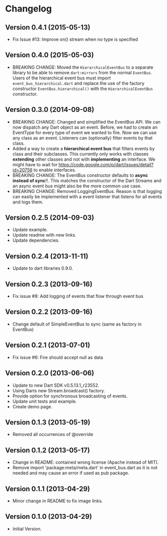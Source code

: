 # Changelog

## Version 0.4.1 (2015-05-13)

* Fix Issue #13: Improve on() stream when no type is specified


## Version 0.4.0 (2015-05-03)

* BREAKING CHANGE: Moved the `HierarchicalEventBus` to a separate library to 
  be able to remove `dart:mirrors` from the normal `EventBus`.   
  Users of the hierarchical event bus must import `event_bus_hierarchical.dart`
  and replace the use of the factory constructor `EventBus.hierarchical()` with
  the `HierarchicalEventBus` constructor.


## Version 0.3.0 (2014-09-08)

* BREAKING CHANGE: Changed and simplified the EventBus API. We can now dispatch
  any Dart object as an event. Before, we had to create an EventType for every
  type of event we wanted to fire. Now we can use any class as an event. 
  Listeners can (optionally) filter events by that class.
* Added a way to create a **hierarchical event bus** that filters events by 
  class and their subclasses. This currently only works with classes 
  **extending** other classes and not with **implementing** an interface. 
  We might have to wait for 
  https://code.google.com/p/dart/issues/detail?id=20756 to enable interfaces.
* BREAKING CHANGE: The EventBus constructor defaults to **async instead of 
  sync**!!. This matches the constructor of the Dart Streams and an async event 
  bus might also be the more common use case.
* BREAKING CHANGE: Removed LoggingEventBus. Reason is that logging can easily
  be implemented with a event listener that listens for all events and logs
  them.


## Version 0.2.5 (2014-09-03)

* Update example.
* Update readme with new links.
* Update dependencies.


## Version 0.2.4 (2013-11-11)

* Update to dart libraries 0.9.0.


## Version 0.2.3 (2013-09-16)

* Fix issue #8: Add logging of events that flow through event bus


## Version 0.2.2 (2013-09-16)

* Change default of SimpleEventBus to sync (same as factory in EventBus)


## Version 0.2.1 (2013-07-01)

* Fix issue #6: Fire should accept null as data


## Version 0.2.0 (2013-06-06)

* Update to new Dart SDK v0.5.13.1_r23552.
* Using Darts new Stream.broadcast() factory.
* Provide option for synchronous broadcasting of events.
* Update unit tests and example.
* Create demo page.
  
  
## Version 0.1.3 (2013-05-19)

* Removed all occurrences of @override


## Version 0.1.2 (2013-05-17)

* Change in README: contained wrong license (Apache instead of MIT).
* Remove import 'package:meta/meta.dart' in event_bus.dart as it is not needed 
  and may cause an error if used as pub package.


## Version 0.1.1 (2013-04-29)

* Minor change in README to fix image links.


## Version 0.1.0 (2013-04-29)

* Initial Version.
